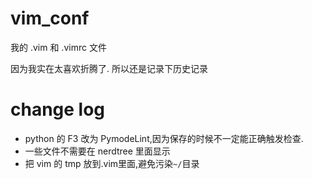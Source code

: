 # vim_conf
我的 .vim 和 .vimrc 文件

因为我实在太喜欢折腾了. 所以还是记录下历史记录

# change log
* python 的 F3 改为 PymodeLint,因为保存的时候不一定能正确触发检查.
* 一些文件不需要在 nerdtree 里面显示
* 把 vim 的 tmp 放到.vim里面,避免污染`~/`目录
